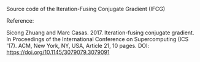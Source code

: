 Source code of the Iteration-Fusing Conjugate Gradient (IFCG)

Reference:

Sicong Zhuang and Marc Casas. 2017. Iteration-fusing conjugate gradient. In Proceedings of the International Conference on Supercomputing (ICS '17). 
ACM, New York, NY, USA, Article 21, 10 pages. DOI: https://doi.org/10.1145/3079079.3079091
